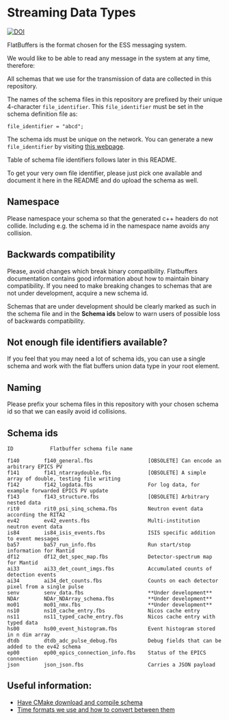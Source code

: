 # Streaming Data Types

[![DOI](https://zenodo.org/badge/81330954.svg)](https://zenodo.org/badge/latestdoi/81330954)

FlatBuffers is the format chosen for the ESS messaging system.

We would like to be able to read any message in the system at any time,
therefore:

All schemas that we use for the transmission of data are collected in this
repository.

The names of the schema files in this repository are prefixed by their unique
4-character `file_identifier`.  This `file_identifier` must be set in the
schema definition file as:
```
file_identifier = "abcd";
```

The schema ids must be unique on the network.
You can generate a new `file_identifier` by visiting [this webpage](https://www.random.org/strings/?num=1&len=4&digits=on&upperalpha=on&loweralpha=on&unique=on&format=html&rnd=new).

Table of schema file identifiers follows later in this README.

To get your very own file identifier, please just pick one available and
document it here in the README and do upload the schema as well.


## Namespace

Please namespace your schema so that the generated c++ headers do not collide.
Including e.g. the schema id in the namespace name avoids any collision.


## Backwards compatibility

Please, avoid changes which break binary compatibility. Flatbuffers documentation contains good information about how to maintain binary compatibility. If you need to make breaking changes to schemas that are not under development, acquire a new schema id.

Schemas that are under development should be clearly marked as such in the schema file and in the **Schema ids** below to warn users of possible loss of backwards compatibility.

## Not enough file identifiers available?

If you feel that you may need a lot of schema ids, you can use a single schema
and work with the flat buffers union data type in your root element.


## Naming

Please prefix your schema files in this repository with your chosen schema id
so that we can easily avoid id collisions.


## Schema ids

```
ID            Flatbuffer schema file name

f140        f140_general.fbs                  [OBSOLETE] Can encode an arbitrary EPICS PV
f141        f141_ntarraydouble.fbs            [OBSOLETE] A simple array of double, testing file writing
f142        f142_logdata.fbs                  For log data, for example forwarded EPICS PV update
f143        f143_structure.fbs                [OBSOLETE] Arbitrary nested data
rit0        rit0_psi_sinq_schema.fbs          Neutron event data according the RITA2
ev42        ev42_events.fbs                   Multi-institution neutron event data
is84        is84_isis_events.fbs              ISIS specific addition to event messages
ba57        ba57_run_info.fbs                 Run start/stop information for Mantid
df12        df12_det_spec_map.fbs             Detector-spectrum map for Mantid
ai33        ai33_det_count_imgs.fbs           Accumulated counts of detection events
ai34        ai34_det_counts.fbs               Counts on each detector pixel from a single pulse
senv        senv_data.fbs                     **Under development**
NDAr        NDAr_NDArray_schema.fbs           **Under development**
mo01        mo01_nmx.fbs                      **Under development**
ns10        ns10_cache_entry.fbs              Nicos cache entry
ns11        ns11_typed_cache_entry.fbs        Nicos cache entry with typed data
hs00        hs00_event_histogram.fbs          Event histogram stored in n dim array
dtdb        dtdb_adc_pulse_debug.fbs          Debug fields that can be added to the ev42 schema
ep00        ep00_epics_connection_info.fbs    Status of the EPICS connection
json        json_json.fbs                     Carries a JSON payload
```

## Useful information:

- [Have CMake download and compile schema](documentation/cmakeCompileSchema.md)
- [Time formats we use and how to convert between them](documentation/timestamps.md)
